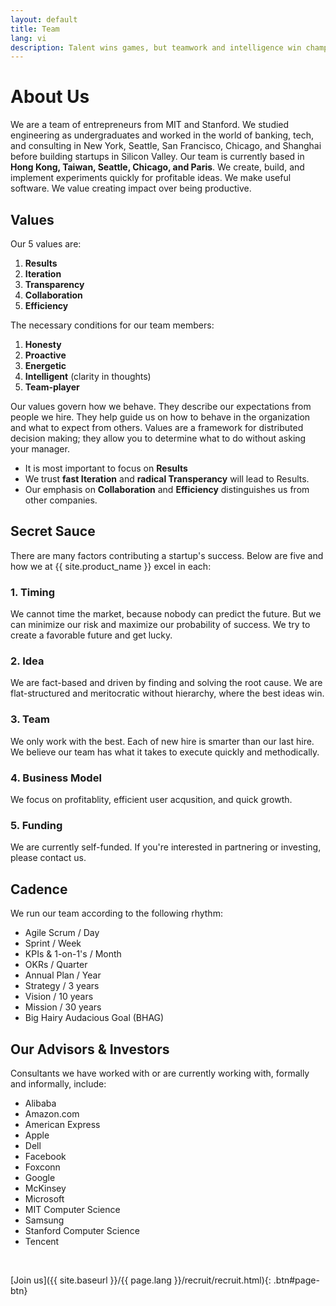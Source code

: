 ```yaml
---
layout: default
title: Team
lang: vi
description: Talent wins games, but teamwork and intelligence win championships.
---
```


# About Us

We are a team of entrepreneurs from MIT and Stanford. We studied engineering as undergraduates and worked in the world of banking, tech, and consulting in New York, Seattle, San Francisco, Chicago, and Shanghai before building startups in Silicon Valley. Our team is currently based in **Hong Kong, Taiwan, Seattle, Chicago, and Paris**. We create, build, and implement experiments quickly for profitable ideas. We make useful software. We value creating impact over being productive.

## Values

Our 5 values are:

1. **Results**
1. **Iteration**
1. **Transparency**
1. **Collaboration**
1. **Efficiency**

The necessary conditions for our team members:

1. **Honesty**
1. **Proactive**
1. **Energetic**
1. **Intelligent** (clarity in thoughts)
1. **Team-player**

Our values govern how we behave. They describe our expectations from people we hire. They help guide us on how to behave in the organization and what to expect from others. Values are a framework for distributed decision making; they allow you to determine what to do without asking your manager.

- It is most important to focus on **Results**
- We trust **fast Iteration** and **radical Transperancy** will lead to Results.
- Our emphasis on **Collaboration** and **Efficiency** distinguishes us from other companies.

## Secret Sauce

There are many factors contributing a startup's success. Below are five and how we at {{ site.product_name }} excel in each:

### 1. Timing

We cannot time the market, because nobody can predict the future. But we can minimize our risk and maximize our probability of success. We try to create a favorable future and get lucky.

### 2. Idea

We are fact-based and driven by finding and solving the root cause. We are flat-structured and meritocratic without hierarchy, where the best ideas win.

### 3. Team

We only work with the best. Each of new hire is smarter than our last hire. We believe our team has what it takes to execute quickly and methodically.

### 4. Business Model

We focus on profitablity, efficient user acqusition, and quick growth.

### 5. Funding

We are currently self-funded. If you're interested in partnering or investing, please contact us.

## Cadence

We run our team according to the following rhythm:

- Agile Scrum / Day
- Sprint / Week
- KPIs & 1-on-1's / Month
- OKRs / Quarter
- Annual Plan / Year
- Strategy / 3 years
- Vision / 10 years
- Mission / 30 years
- Big Hairy Audacious Goal (BHAG)
<!-- Our BHAG is to become the most popular X for Y in Z industry. For this to happen, we need to be best are making A much more B. -->

## Our Advisors & Investors

Consultants we have worked with or are currently working with, formally and informally, include:

- Alibaba
- Amazon.com
- American Express
- Apple
- Dell
- Facebook
- Foxconn
- Google
- McKinsey
- Microsoft
- MIT Computer Science
- Samsung
- Stanford Computer Science
- Tencent

<br>

[Join us]({{ site.baseurl }}/{{ page.lang }}/recruit/recruit.html){: .btn#page-btn}

<br>